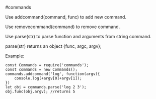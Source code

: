 #commands

Use addcommand(command, func) to add new command.

Use removecommand(command) to remove command.

Use parse(str) to parse function and arguments from string command.

parse(str) returns an object {func, argc, argv};

Example:

```
const Commands = require('commands');
const commands = new Commands();
commands.addcommand('log', function(argv){
    console.log(+argv[0]+argv[1]);
})
let obj = commands.parse('log 2 3');
obj.func(obj.argv); //returns 5
```
